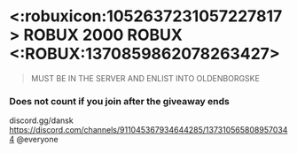 # <:robuxicon:1052637231057227817>  ROBUX 2000 ROBUX <:ROBUX:1370859862078263427> 
> MUST BE IN THE SERVER AND ENLIST INTO OLDENBORGSKE
### Does not count if you join after the giveaway ends
discord.gg/dansk
https://discord.com/channels/911045367934644285/1373105658089570344
@everyone